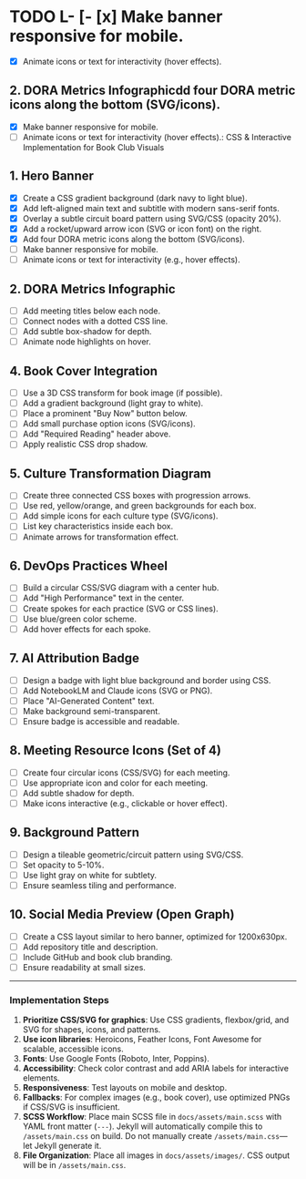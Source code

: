 # TODO L- [- [x] Make banner responsive for mobile.

- [x] Animate icons or text for interactivity (hover effects).

## 2. DORA Metrics Infographicdd four DORA metric icons along the bottom (SVG/icons).

- [x] Make banner responsive for mobile.
- [ ] Animate icons or text for interactivity (hover effects).: CSS & Interactive Implementation for Book Club Visuals

## 1. Hero Banner

- [x] Create a CSS gradient background (dark navy to light blue).
- [x] Add left-aligned main text and subtitle with modern sans-serif fonts.
- [x] Overlay a subtle circuit board pattern using SVG/CSS (opacity 20%).
- [x] Add a rocket/upward arrow icon (SVG or icon font) on the right.
- [x] Add four DORA metric icons along the bottom (SVG/icons).
- [ ] Make banner responsive for mobile.
- [ ] Animate icons or text for interactivity (e.g., hover effects).

## 2. DORA Metrics Infographic

- [ ] Add meeting titles below each node.
- [ ] Connect nodes with a dotted CSS line.
- [ ] Add subtle box-shadow for depth.
- [ ] Animate node highlights on hover.

## 4. Book Cover Integration

- [ ] Use a 3D CSS transform for book image (if possible).
- [ ] Add a gradient background (light gray to white).
- [ ] Place a prominent "Buy Now" button below.
- [ ] Add small purchase option icons (SVG/icons).
- [ ] Add "Required Reading" header above.
- [ ] Apply realistic CSS drop shadow.

## 5. Culture Transformation Diagram

- [ ] Create three connected CSS boxes with progression arrows.
- [ ] Use red, yellow/orange, and green backgrounds for each box.
- [ ] Add simple icons for each culture type (SVG/icons).
- [ ] List key characteristics inside each box.
- [ ] Animate arrows for transformation effect.

## 6. DevOps Practices Wheel

- [ ] Build a circular CSS/SVG diagram with a center hub.
- [ ] Add "High Performance" text in the center.
- [ ] Create spokes for each practice (SVG or CSS lines).
- [ ] Use blue/green color scheme.
- [ ] Add hover effects for each spoke.

## 7. AI Attribution Badge

- [ ] Design a badge with light blue background and border using CSS.
- [ ] Add NotebookLM and Claude icons (SVG or PNG).
- [ ] Place "AI-Generated Content" text.
- [ ] Make background semi-transparent.
- [ ] Ensure badge is accessible and readable.

## 8. Meeting Resource Icons (Set of 4)

- [ ] Create four circular icons (CSS/SVG) for each meeting.
- [ ] Use appropriate icon and color for each meeting.
- [ ] Add subtle shadow for depth.
- [ ] Make icons interactive (e.g., clickable or hover effect).

## 9. Background Pattern

- [ ] Design a tileable geometric/circuit pattern using SVG/CSS.
- [ ] Set opacity to 5-10%.
- [ ] Use light gray on white for subtlety.
- [ ] Ensure seamless tiling and performance.

## 10. Social Media Preview (Open Graph)

- [ ] Create a CSS layout similar to hero banner, optimized for 1200x630px.
- [ ] Add repository title and description.
- [ ] Include GitHub and book club branding.
- [ ] Ensure readability at small sizes.

---

### Implementation Steps

1. **Prioritize CSS/SVG for graphics**: Use CSS gradients, flexbox/grid, and SVG for shapes, icons, and patterns.
2. **Use icon libraries**: Heroicons, Feather Icons, Font Awesome for scalable, accessible icons.
3. **Fonts**: Use Google Fonts (Roboto, Inter, Poppins).
4. **Accessibility**: Check color contrast and add ARIA labels for interactive elements.
5. **Responsiveness**: Test layouts on mobile and desktop.
6. **Fallbacks**: For complex images (e.g., book cover), use optimized PNGs if CSS/SVG is insufficient.
7. **SCSS Workflow**: Place main SCSS file in `docs/assets/main.scss` with YAML front matter (`---`). Jekyll will automatically compile this to `/assets/main.css` on build. Do not manually create `/assets/main.css`—let Jekyll generate it.
8. **File Organization**: Place all images in `docs/assets/images/`. CSS output will be in `/assets/main.css`.
